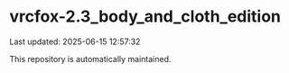 # vrcfox-2.3_body_and_cloth_edition

Last updated: 2025-06-15 12:57:32

This repository is automatically maintained.
